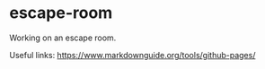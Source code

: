 # escape-room

Working on an escape room.

Useful links:
https://www.markdownguide.org/tools/github-pages/
